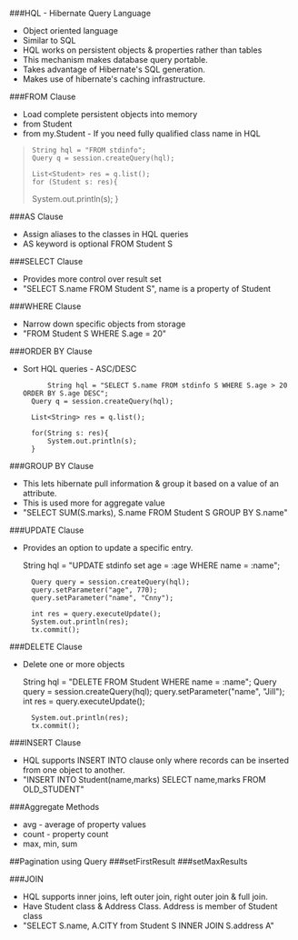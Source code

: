###HQL - Hibernate Query Language
* Object oriented language
* Similar to SQL
* HQL works on persistent objects & properties rather than tables
* This mechanism makes database query portable.
* Takes advantage of Hibernate's SQL generation.
* Makes use of hibernate's caching infrastructure. 

###FROM Clause
* Load complete persistent objects into memory
* from Student
* from my.Student - If you need fully qualified class name in HQL


>     String hql = "FROM stdinfo";
>     Query q = session.createQuery(hql);
> 			
>     List<Student> res = q.list();
>     for (Student s: res){
> 	System.out.println(s);
>     }


###AS Clause
* Assign aliases to the classes in HQL queries
* AS keyword is optional FROM Student S

###SELECT Clause
* Provides more control over result set
* "SELECT S.name FROM Student S", name is a property of Student

###WHERE Clause
* Narrow down specific objects from storage
* "FROM Student S WHERE S.age = 20"

###ORDER BY Clause
* Sort HQL queries - ASC/DESC


            String hql = "SELECT S.name FROM stdinfo S WHERE S.age > 20 ORDER BY S.age DESC";
		Query q = session.createQuery(hql);
		
		List<String> res = q.list();
		
		for(String s: res){
			System.out.println(s);
		}

###GROUP BY Clause
* This lets hibernate pull information & group it based on a value of an attribute.
* This is used more for aggregate value
* "SELECT SUM(S.marks), S.name FROM Student S GROUP BY S.name"
  
###UPDATE Clause
* Provides an option to update a specific entry.

    String hql = "UPDATE stdinfo set age = :age WHERE name = :name";
		
		Query query = session.createQuery(hql);
		query.setParameter("age", 770);
		query.setParameter("name", "Cnny");
		
		int res = query.executeUpdate();
		System.out.println(res);
		tx.commit();

###DELETE Clause
* Delete one or more objects

    String hql = "DELETE FROM Student WHERE name = :name";
		Query query = session.createQuery(hql);
		query.setParameter("name", "Jill");
		int res = query.executeUpdate();
		
		System.out.println(res);
		tx.commit();

###INSERT Clause
* HQL supports INSERT INTO clause only where records can be inserted from one object to another.
* "INSERT INTO Student(name,marks) SELECT name,marks FROM OLD_STUDENT" 
 
###Aggregate Methods
* avg - average of property values
* count - property count
* max, min, sum 

##Pagination using Query
###setFirstResult
###setMaxResults

###JOIN
* HQL supports inner joins, left outer join, right outer join & full join.
* Have Student class & Address Class. Address is member of Student class
* "SELECT S.name, A.CITY from Student S INNER JOIN S.address A" 